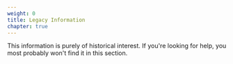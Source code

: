 ```yaml
---
weight: 0
title: Legacy Information
chapter: true
---
```


This information is purely of historical interest. If you're looking for help, you most probably won't find it in this section.
